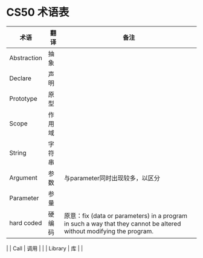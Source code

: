 # CS50 术语表

| 术语        | 翻译   | 备注 |
| ----------- | ------ | ---- |
| Abstraction | 抽象   |      |
| Declare     | 声明  |     |
| Prototype   | 原型  |     |
| Scope       | 作用域 |    |
| String      | 字符串 |      |
| Argument    | 参数   | 与parameter同时出现较多，以区分     |
| Parameter   | 参量  |     |
| hard coded  | 硬编码 |  原意：fix (data or parameters) in a program in such a way that they cannot be altered without modifying the program.
   |
| Call        | 调用 |    |
| Library      | 库 |      |
